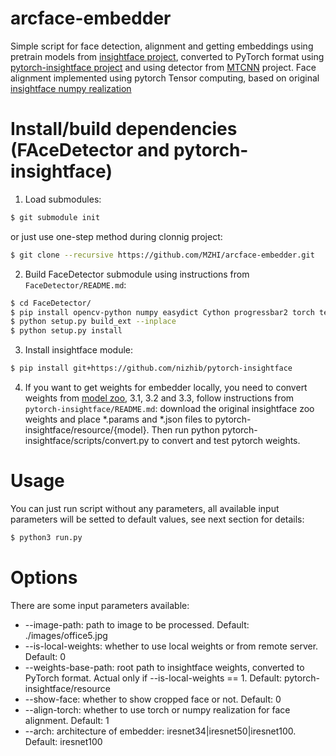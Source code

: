 # arcface-embedder
Simple script for face detection, alignment and getting embeddings using pretrain models from [insightface project](https://github.com/deepinsight/insightface.git), converted to PyTorch format using [pytorch-insightface project](https://github.com/nizhib/pytorch-insightface.git) and using detector from [MTCNN](https://github.com/faciallab/FaceDetector.git) project. Face alignment implemented using pytorch Tensor computing, based on original [insightface numpy realization](https://github.com/deepinsight/insightface/blob/master/recognition/common/face_align.py)


# Install/build dependencies (FAceDetector and pytorch-insightface)
1. Load submodules:
```sh
$ git submodule init
```
or just use one-step method during clonnig project:
```sh
$ git clone --recursive https://github.com/MZHI/arcface-embedder.git
```

2. Build FaceDetector submodule using instructions from `FaceDetector/README.md`:
```sh
$ cd FaceDetector/
$ pip install opencv-python numpy easydict Cython progressbar2 torch tensorboardX
$ python setup.py build_ext --inplace
$ python setup.py install
```

3. Install insightface module:
```sh
$ pip install git+https://github.com/nizhib/pytorch-insightface
```

4. If you want to get weights for embedder locally, you need to convert weights from [model zoo](https://github.com/deepinsight/insightface/wiki/Model-Zoo), 3.1, 3.2 and 3.3, follow instructions from `pytorch-insightface/README.md`: download the original insightface zoo weights and place *.params and *.json files to pytorch-insightface/resource/{model}.
Then run python pytorch-insightface/scripts/convert.py to convert and test pytorch weights.

# Usage
You can just run script without any parameters, all available input parameters will be setted to default values, see next section for details:
```sh
$ python3 run.py
```

# Options
There are some input parameters available:
* --image-path: path to image to be processed. Default: ./images/office5.jpg
* --is-local-weights: whether to use local weights or from remote server. Default: 0
* --weights-base-path: root path to insightface weights, converted to PyTorch format.
Actual only if --is-local-weights == 1. Default: pytorch-insightface/resource
* --show-face: whether to show cropped face or not. Default: 0
* --align-torch: whether to use torch or numpy realization for face alignment. Default: 1
* --arch: architecture of embedder: iresnet34|iresnet50|iresnet100. Default: iresnet100

